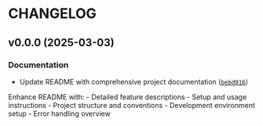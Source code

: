 # CHANGELOG


## v0.0.0 (2025-03-03)

### Documentation

- Update README with comprehensive project documentation
  ([`bebd916`](https://github.com/mateuszpolis/WinCC-Code-Extractor/commit/bebd916fd83a1328b14ba48afa42f694f46fae6d))

Enhance README with: - Detailed feature descriptions - Setup and usage instructions - Project
  structure and conventions - Development environment setup - Error handling overview
